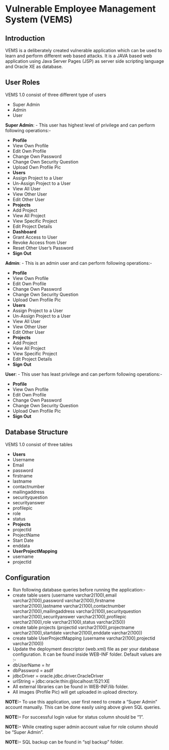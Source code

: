 # Vulnerable Employee Management System (VEMS)
## Introduction
VEMS is a deliberately created vulnerable application which can be used to learn and perform different web based attacks. It is a JAVA based web application using Java Server Pages (JSP) as server side scripting language and Oracle XE as database. 
## User Roles 
VEMS 1.0 consist of three different type of users
* Super Admin
* Admin
* User

**Super Admin**: -  This user has highest level of privilege and can perform following operations:-

* **Profile**
 * View Own Profile
 * Edit Own Profile
 * Change Own Password
 * Change Own Security Question
 * Upload Own Profile Pic
* **Users**
 * Assign Project to a User
 * Un-Assign Project to a User
 * View All User
 * View Other User
 * Edit Other User
* **Projects**
 * Add Project 
 * View All Project
 * View Specific Project
 * Edit Project Details
* **Dashboard**
 * Grant Access to User
 * Revoke Access from User
 * Reset Other User’s Password 
* **Sign Out**

**Admin**: - This is an admin user and can perform following operations:-   
* **Profile**
 * View Own Profile
 * Edit Own Profile
 * Change Own Password
 * Change Own Security Question
 * Upload Own Profile Pic
* **Users**
 * Assign Project to a User
 * Un-Assign Project to a User
 * View All User
 * View Other User
 * Edit Other User
* **Projects**
 * Add Project 
 * View All Project
 * View Specific Project
 * Edit Project Details
* **Sign Out**

**User**: - This user has least privilege and can perform following operations:-    
* **Profile**
 * View Own Profile
 * Edit Own Profile
 * Change Own Password
 * Change Own Security Question
 * Upload Own Profile Pic
* **Sign Out**

## Database Structure
VEMS 1.0 consist of three tables
* **Users**
 * Username
 * Email
 * password
 * firstname 
 * lastname 
 * contactnumber
 * mailingaddress
 * securityquestion
 * securityanswer
 * profilepic
 * role
 * status
* **Projects**
 * projectId
 * ProjectName
 * Start Date
 * enddata
* **UserProjectMapping**
 * username
 * projectId

## Configuration
* Run following database queries before running the application:- 
 * create table users (username varchar2(100),email varchar2(100),password varchar2(100),firstname varchar2(100),lastname varchar2(100),contactnumber varchar2(100),mailingaddress varchar2(100),securityquestion varchar2(100),securityanswer varchar2(100),profilepic varchar2(100),role varchar2(100),status varchar2(50))
 * create table projects (projectid varchar2(100),projectname varchar2(100),startdate varchar2(100),enddate varchar2(100))
 * create table UserProjectMapping (username varchar2(100),projectid varchar2(100))
* Update the deployment descriptor (web.xml) file as per your database configuration. It can be found inside WEB-INF folder. Default values are :-  
 * dbUserName = hr
 * dbPassword = asdf
 * jdbcDriver = oracle.jdbc.driver.OracleDriver
 * urlString = jdbc:oracle:thin:@localhost:1521:XE
* All external libraries can be found in WEB-INF/lib folder.
* All images (Profile Pic) will get uploaded in upload directory.

**NOTE:-** To use this application, user first need to create a “Super Admin” account manually. This can be done easily using above given SQL queries. 

**NOTE:-**  For successful login value for status column should be “1”.

**NOTE:-** While creating super admin account value for role column should be “Super Admin”. 

**NOTE:-** SQL backup can be found in “sql backup” folder.













